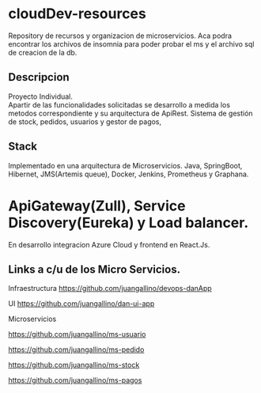 # cloudDev-resources
Repository de recursos y organizacion de microservicios.
  Aca podra encontrar los archivos de insomnia para poder probar el ms y el archivo sql de creacion de la db.
 
## Descripcion  
  Proyecto Individual. <br>
  Apartir de las funcionalidades solicitadas se desarrollo a medida los metodos correspondiente y su arquitectura de ApiRest.
  Sistema de gestión de stock, pedidos, usuarios y gestor de pagos,

## Stack
  Implementado en una arquitectura de Microservicios.
  Java, SpringBoot, Hibernet, JMS(Artemis queue), Docker, Jenkins, Prometheus y Graphana. 
  # ApiGateway(Zull), Service Discovery(Eureka) y Load balancer. 
  En desarrollo integracion Azure Cloud y frontend en React.Js.
  


## Links a c/u de los Micro Servicios.
Infraestructura https://github.com/juangallino/devops-danApp

UI https://github.com/juangallino/dan-ui-app

Microservicios

https://github.com/juangallino/ms-usuario

https://github.com/juangallino/ms-pedido

https://github.com/juangallino/ms-stock

https://github.com/juangallino/ms-pagos
